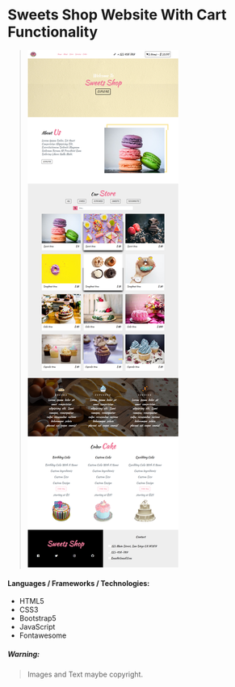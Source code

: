 # Sweets Shop Website With Cart Functionality

> ![sweets-shop-website](https://github.com/ikramdeveloper/Sweets-Shop-JS/blob/master/sweets-shop.png?raw=true)

#### Languages / Frameworks / Technologies:

- HTML5
- CSS3
- Bootstrap5
- JavaScript
- Fontawesome

##### Warning:

> Images and Text maybe copyright.
